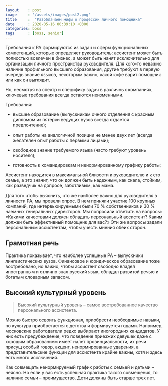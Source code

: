```yaml
---
layout    : post
image     : '/assets/images/post2.png'
title     :  "Разоблачаем мифы о профессии личного помощника"
date      : 2020-05-16 00:39:10 +0300
categories: boss
tags      : [boss, senior]
---
```


Требования к PA формируются из задач и сферы функциональных компетенций<!--more-->, которые определяет руководитель: ассистент может быть полностью вовлечен в бизнес, а может быть нанят исключительно для организации личного пространства руководителя. Для кого-то неважно наличие профильного высшего образования, другие требуют в первую очередь знание языков, некоторым важно, какой кофе варит помощник или как он выглядит.

Но, несмотря на спектр и специфику задач в различных компаниях, ключевые требования всегда остаются неизменными.

Требования:

* высшее образование (выпускникам очного отделения с красным дипломом из пятерки ведущих вузов всегда отдается предпочтение);

* опыт работы на аналогичной позиции не менее двух лет (всегда желателен опыт работы с первыми лицами);

* свободное знание требуемого языка (часто требуют уровень носителя);

* готовность к командировкам и ненормированному графику работы;



Ассистент находится в максимальной близости к руководителю и к его семье, а это значит, что он должен быть надежным, как скала, стойким, как разведчик на допросе, заботливым, как мама.

Для того чтобы выяснить, что же наиболее важно для руководителя в личности РА, мы провели опрос. В нем приняли участие 100 крупных компаний, где интервьюируемыми были 70 % собственников и 30 % наемных генеральных директоров. Мы попросили ответить на вопросы: «Какими качествами должен обладать персональный ассистент? Каким должен быть эффективный помощник для вас?» Эти же вопросы задали персональным ассистентам, чтобы учесть мнения обеих сторон.

## Грамотная речь 

Практика показывает, что наиболее успешные PA – выпускники лингвистических вузов. Финансовое и юридическое образование тоже востребовано, но важно, чтобы ассистент свободно владел иностранным и отлично знал русский язык, обладал развитой речью и богатым словарным запасом.

## Высокий культурный уровень

>Высокий культурный уровень – самое востребованное качество персонального ассистента. 

Можно быстро освоить функционал, приобрести необходимые навыки, но культура приобретается с детства и формируется годами. Например, московские работодатели редко выбирают иногородних кандидатов. У них есть предубеждение, что поведение приезжих девушек даже с хорошим образованием имеет налет провинциальности, их речи присущ особый говор, акцент, ненормированные ударения, а представительские функции для ассистента крайне важны, хотя и здесь есть много исключений.

Как совмещать ненормируемый график работы с семьей и детьми – неясно. Но если у вас есть успешная практика такого совмещения, то наличие семьи – преимущество. Дети должны быть старше трех лет.